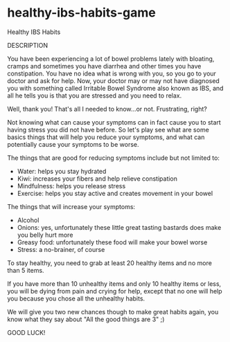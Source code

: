 # healthy-ibs-habits-game


Healthy IBS Habits

DESCRIPTION

You have been experiencing a lot of bowel problems lately with bloating, cramps and sometimes you have diarrhea and other times you have constipation. You have no idea what is wrong with you, so you go to your doctor and ask for help. Now, your doctor may or may not have diagnosed you with something called Irritable Bowel Syndrome also known as IBS, and all he tells you is that you are stressed and you need to relax. 

Well, thank you! That's all I needed to know...or not. Frustrating, right? 

Not knowing what can cause your symptoms can in fact cause you to start having stress you did not have before. So let's play see what are some basics things that will help you reduce your symptoms, and what can potentially cause your symptoms to be worse. 

The things that are good for reducing symptoms include but not limited to:
- Water: helps you stay hydrated
- Kiwi: increases your fibers and help relieve constipation
- Mindfulness: helps you release stress
- Exercise: helps you stay active and creates movement in your bowel 

The things that will increase your symptoms:
- Alcohol
- Onions: yes, unfortunately these little great tasting bastards does make you belly hurt more
- Greasy food: unfortunately these food will make your bowel worse
- Stress: a no-brainer, of course 

To stay healthy, you need to grab at least 20 healthy items and no more than 5 items. 

If you have more than 10 unhealthy items and only 10 healthy items or less, you will be dying from pain and crying for help, except that no one will help you because you chose all the unhealthy habits. 

We will give you two new chances though to make great habits again, you know what they say about "All the good things are 3" ;) 

GOOD LUCK! 
